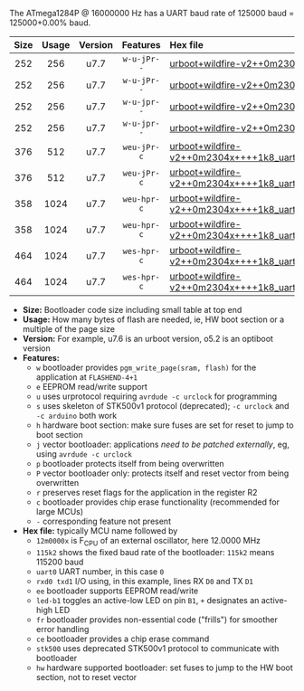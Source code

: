The ATmega1284P @ 16000000 Hz has a UART baud rate of 125000 baud = 125000+0.00% baud.

|Size|Usage|Version|Features|Hex file|
|:-:|:-:|:-:|:-:|:--|
|252|256|u7.7|`w-u-jPr--`|[urboot+wildfire-v2++0m2304x++++1k8_uart0_rxd0_txd1_led+b7.hex](https://raw.githubusercontent.com/stefanrueger/urboot.hex/main/boards/wildfire-v2/external_oscillator/fcpu++0m2304_Hz/br++++1k8_bps/urboot+wildfire-v2++0m2304x++++1k8_uart0_rxd0_txd1_led+b7.hex)|
|252|256|u7.7|`w-u-jPr--`|[urboot+wildfire-v2++0m2304x++++1k8_uart1_rxd2_txd3_led+b7.hex](https://raw.githubusercontent.com/stefanrueger/urboot.hex/main/boards/wildfire-v2/external_oscillator/fcpu++0m2304_Hz/br++++1k8_bps/urboot+wildfire-v2++0m2304x++++1k8_uart1_rxd2_txd3_led+b7.hex)|
|252|256|u7.7|`w-u-jpr--`|[urboot+wildfire-v2++0m2304x++++1k8_uart0_rxd0_txd1_led+b7_fr.hex](https://raw.githubusercontent.com/stefanrueger/urboot.hex/main/boards/wildfire-v2/external_oscillator/fcpu++0m2304_Hz/br++++1k8_bps/urboot+wildfire-v2++0m2304x++++1k8_uart0_rxd0_txd1_led+b7_fr.hex)|
|252|256|u7.7|`w-u-jpr--`|[urboot+wildfire-v2++0m2304x++++1k8_uart1_rxd2_txd3_led+b7_fr.hex](https://raw.githubusercontent.com/stefanrueger/urboot.hex/main/boards/wildfire-v2/external_oscillator/fcpu++0m2304_Hz/br++++1k8_bps/urboot+wildfire-v2++0m2304x++++1k8_uart1_rxd2_txd3_led+b7_fr.hex)|
|376|512|u7.7|`weu-jPr-c`|[urboot+wildfire-v2++0m2304x++++1k8_uart0_rxd0_txd1_ee_led+b7_fr_ce.hex](https://raw.githubusercontent.com/stefanrueger/urboot.hex/main/boards/wildfire-v2/external_oscillator/fcpu++0m2304_Hz/br++++1k8_bps/urboot+wildfire-v2++0m2304x++++1k8_uart0_rxd0_txd1_ee_led+b7_fr_ce.hex)|
|376|512|u7.7|`weu-jPr-c`|[urboot+wildfire-v2++0m2304x++++1k8_uart1_rxd2_txd3_ee_led+b7_fr_ce.hex](https://raw.githubusercontent.com/stefanrueger/urboot.hex/main/boards/wildfire-v2/external_oscillator/fcpu++0m2304_Hz/br++++1k8_bps/urboot+wildfire-v2++0m2304x++++1k8_uart1_rxd2_txd3_ee_led+b7_fr_ce.hex)|
|358|1024|u7.7|`weu-hpr-c`|[urboot+wildfire-v2++0m2304x++++1k8_uart0_rxd0_txd1_ee_led+b7_fr_ce_hw.hex](https://raw.githubusercontent.com/stefanrueger/urboot.hex/main/boards/wildfire-v2/external_oscillator/fcpu++0m2304_Hz/br++++1k8_bps/urboot+wildfire-v2++0m2304x++++1k8_uart0_rxd0_txd1_ee_led+b7_fr_ce_hw.hex)|
|358|1024|u7.7|`weu-hpr-c`|[urboot+wildfire-v2++0m2304x++++1k8_uart1_rxd2_txd3_ee_led+b7_fr_ce_hw.hex](https://raw.githubusercontent.com/stefanrueger/urboot.hex/main/boards/wildfire-v2/external_oscillator/fcpu++0m2304_Hz/br++++1k8_bps/urboot+wildfire-v2++0m2304x++++1k8_uart1_rxd2_txd3_ee_led+b7_fr_ce_hw.hex)|
|464|1024|u7.7|`wes-hpr-c`|[urboot+wildfire-v2++0m2304x++++1k8_uart0_rxd0_txd1_ee_led+b7_fr_ce_stk500_hw.hex](https://raw.githubusercontent.com/stefanrueger/urboot.hex/main/boards/wildfire-v2/external_oscillator/fcpu++0m2304_Hz/br++++1k8_bps/urboot+wildfire-v2++0m2304x++++1k8_uart0_rxd0_txd1_ee_led+b7_fr_ce_stk500_hw.hex)|
|464|1024|u7.7|`wes-hpr-c`|[urboot+wildfire-v2++0m2304x++++1k8_uart1_rxd2_txd3_ee_led+b7_fr_ce_stk500_hw.hex](https://raw.githubusercontent.com/stefanrueger/urboot.hex/main/boards/wildfire-v2/external_oscillator/fcpu++0m2304_Hz/br++++1k8_bps/urboot+wildfire-v2++0m2304x++++1k8_uart1_rxd2_txd3_ee_led+b7_fr_ce_stk500_hw.hex)|

- **Size:** Bootloader code size including small table at top end
- **Usage:** How many bytes of flash are needed, ie, HW boot section or a multiple of the page size
- **Version:** For example, u7.6 is an urboot version, o5.2 is an optiboot version
- **Features:**
  + `w` bootloader provides `pgm_write_page(sram, flash)` for the application at `FLASHEND-4+1`
  + `e` EEPROM read/write support
  + `u` uses urprotocol requiring `avrdude -c urclock` for programming
  + `s` uses skeleton of STK500v1 protocol (deprecated); `-c urclock` and `-c arduino` both work
  + `h` hardware boot section: make sure fuses are set for reset to jump to boot section
  + `j` vector bootloader: applications *need to be patched externally*, eg, using `avrdude -c urclock`
  + `p` bootloader protects itself from being overwritten
  + `P` vector bootloader only: protects itself and reset vector from being overwritten
  + `r` preserves reset flags for the application in the register R2
  + `c` bootloader provides chip erase functionality (recommended for large MCUs)
  + `-` corresponding feature not present
- **Hex file:** typically MCU name followed by
  + `12m0000x` is F<sub>CPU</sub> of an external oscillator, here 12.0000 MHz
  + `115k2` shows the fixed baud rate of the bootloader: `115k2` means 115200 baud
  + `uart0` UART number, in this case `0`
  + `rxd0 txd1` I/O using, in this example, lines RX `D0` and TX `D1`
  + `ee` bootloader supports EEPROM read/write
  + `led-b1` toggles an active-low LED on pin `B1`, `+` designates an active-high LED
  + `fr` bootloader provides non-essential code ("frills") for smoother error handling
  + `ce` bootloader provides a chip erase command
  + `stk500` uses deprecated STK500v1 protocol to communicate with bootloader
  + `hw` hardware supported bootloader: set fuses to jump to the HW boot section, not to reset vector
